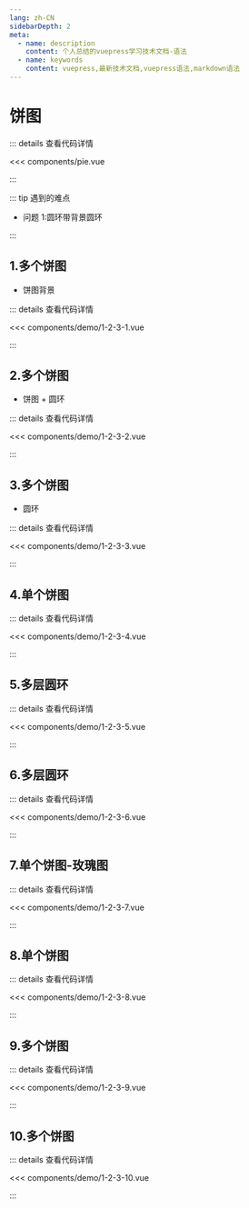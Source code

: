 ```yaml
---
lang: zh-CN
sidebarDepth: 2
meta:
  - name: description
    content: 个人总结的vuepress学习技术文档-语法
  - name: keywords
    content: vuepress,最新技术文档,vuepress语法,markdown语法
---
```


# 饼图

::: details 查看代码详情

<<< components/pie.vue

:::

::: tip 遇到的难点

- 问题 1:圆环带背景圆环

:::

## 1.多个饼图

- 饼图背景

  <Container url="https://zhoubichuan.com/resume/?type=echarts&name=1-2-3-1.vue" />

::: details 查看代码详情

<<< components/demo/1-2-3-1.vue

:::

## 2.多个饼图

- 饼图 + 圆环

  <Container url="https://zhoubichuan.com/resume/?type=echarts&name=1-2-3-2.vue" />

::: details 查看代码详情

<<< components/demo/1-2-3-2.vue

:::

## 3.多个饼图

- 圆环

  <Container url="https://zhoubichuan.com/resume/?type=echarts&name=1-2-3-3.vue" />

::: details 查看代码详情

<<< components/demo/1-2-3-3.vue

:::

## 4.单个饼图

  <Container url="https://zhoubichuan.com/resume/?type=echarts&name=1-2-3-4.vue" />

::: details 查看代码详情

<<< components/demo/1-2-3-4.vue

:::

## 5.多层圆环

  <Container url="https://zhoubichuan.com/resume/?type=echarts&name=1-2-3-5.vue" />

::: details 查看代码详情

<<< components/demo/1-2-3-5.vue

:::

## 6.多层圆环

  <Container url="https://zhoubichuan.com/resume/?type=echarts&name=1-2-3-6.vue" />

::: details 查看代码详情

<<< components/demo/1-2-3-6.vue

:::

## 7.单个饼图-玫瑰图

  <Container url="https://zhoubichuan.com/resume/?type=echarts&name=1-2-3-7.vue" />

::: details 查看代码详情

<<< components/demo/1-2-3-7.vue

:::

## 8.单个饼图

  <Container url="https://zhoubichuan.com/resume/?type=echarts&name=1-2-3-8.vue" />

::: details 查看代码详情

<<< components/demo/1-2-3-8.vue

:::

## 9.多个饼图

  <Container url="https://zhoubichuan.com/resume/?type=echarts&name=1-2-3-9.vue" />

::: details 查看代码详情

<<< components/demo/1-2-3-9.vue

:::

## 10.多个饼图

  <Container url="https://zhoubichuan.com/resume/?type=echarts&name=1-2-3-10.vue" />

::: details 查看代码详情

<<< components/demo/1-2-3-10.vue

:::
